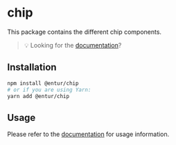# chip

This package contains the different chip components.

> 💡 Looking for the [documentation](https://entur-design-system.firebaseapp.com/komponenter/buttons/chips)?

## Installation

```sh
npm install @entur/chip
# or if you are using Yarn:
yarn add @entur/chip
```

## Usage

Please refer to the [documentation](https://entur-design-system.firebaseapp.com/komponenter/buttons/chips) for usage information.
